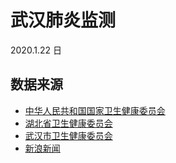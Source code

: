 # 武汉肺炎监测

2020.1.22 日

## 数据来源

* [中华人民共和国国家卫生健康委员会](http://www.nhc.gov.cn/xcs/yqtb/list_gzbd.shtml)
* [湖北省卫生健康委员会](http://wjw.hubei.gov.cn/)
* [武汉市卫生健康委员会](http://wjw.wuhan.gov.cn/)
* [新浪新闻](https://news.sina.cn/zt_d/yiqing0121)